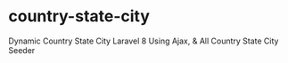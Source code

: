 # country-state-city
 Dynamic Country State City Laravel 8 Using Ajax, & All Country State City Seeder 
